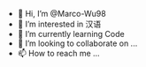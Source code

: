 - 👋 Hi, I’m @Marco-Wu98
- 👀 I’m interested in 汉语
- 🌱 I’m currently learning Code
- 💞️ I’m looking to collaborate on ...
- 📫 How to reach me ...

<!---
Marco-Wu98/Marco-Wu98 is a ✨ special ✨ repository because its `README.md` (this file) appears on your GitHub profile.
You can click the Preview link to take a look at your changes.
--->
